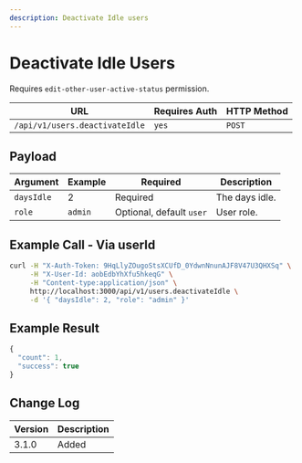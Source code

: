 ```yaml
---
description: Deactivate Idle users
---
```


# Deactivate Idle Users

Requires `edit-other-user-active-status` permission.

| URL                            | Requires Auth | HTTP Method |
| ------------------------------ | ------------- | ----------- |
| `/api/v1/users.deactivateIdle` | `yes`         | `POST`      |

## Payload

| Argument   | Example | Required                 | Description    |
| ---------- | ------- | ------------------------ | -------------- |
| `daysIdle` | 2       | Required                 | The days idle. |
| `role`     | `admin` | Optional, default `user` | User role.     |

## Example Call - Via userId

```bash
curl -H "X-Auth-Token: 9HqLlyZOugoStsXCUfD_0YdwnNnunAJF8V47U3QHXSq" \
     -H "X-User-Id: aobEdbYhXfu5hkeqG" \
     -H "Content-type:application/json" \
     http://localhost:3000/api/v1/users.deactivateIdle \
     -d '{ "daysIdle": 2, "role": "admin" }'
```

## Example Result

```javascript
{
  "count": 1,
  "success": true
}
```

## Change Log

| Version | Description |
| ------- | ----------- |
| 3.1.0   | Added       |
